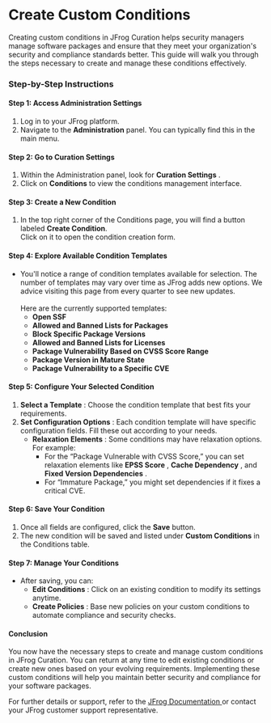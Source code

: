 # Create Custom Conditions

Creating custom conditions in JFrog Curation helps security managers manage software packages and ensure that they meet your organization's security and compliance standards better. This guide will walk you through the steps necessary to create and manage these conditions effectively.

### Step-by-Step Instructions

#### Step 1: Access Administration Settings

1. Log in to your JFrog platform.
2. Navigate to the **Administration** panel. You can typically find this in the main menu.

#### Step 2: Go to Curation Settings

1. Within the Administration panel, look for **Curation Settings** .
2. Click on **Conditions** to view the conditions management interface.

#### Step 3: Create a New Condition

1. In the top right corner of the Conditions page, you will find a button labeled **Create Condition**. \
   Click on it to open the condition creation form.

#### Step 4: Explore Available Condition Templates

* You'll notice a range of condition templates available for selection. The number of templates may vary over time as JFrog adds new options. We advice visiting this page from every quarter to see new updates.\
  \
  Here are the currently supported templates:
  * **Open SSF**
  * **Allowed and Banned Lists for Packages**
  * **Block Specific Package Versions**
  * **Allowed and Banned Lists for Licenses**
  * **Package Vulnerability Based on CVSS Score Range**
  * **Package Version in Mature State**
  * **Package Vulnerability to a Specific CVE**

#### Step 5: Configure Your Selected Condition

1. **Select a Template** : Choose the condition template that best fits your requirements.
2. **Set Configuration Options** : Each condition template will have specific configuration fields. Fill these out according to your needs.
   * **Relaxation Elements** : Some conditions may have relaxation options. For example:
     * For the “Package Vulnerable with CVSS Score,” you can set relaxation elements like **EPSS Score** , **Cache Dependency** , and **Fixed Version Dependencies** .
     * For “Immature Package,” you might set dependencies if it fixes a critical CVE.

#### Step 6: Save Your Condition

1. Once all fields are configured, click the **Save** button.
2. The new condition will be saved and listed under **Custom Conditions** in the Conditions table.



#### Step 7: Manage Your Conditions

* After saving, you can:
  * **Edit Conditions** : Click on an existing condition to modify its settings anytime.
  * **Create Policies** : Base new policies on your custom conditions to automate compliance and security checks.

#### Conclusion

You now have the necessary steps to create and manage custom conditions in JFrog Curation. You can return at any time to edit existing conditions or create new ones based on your evolving requirements. Implementing these custom conditions will help you maintain better security and compliance for your software packages.

For further details or support, refer to the [JFrog Documentation ](https://www.jfrog.com/confluence/)or contact your JFrog customer support representative.
